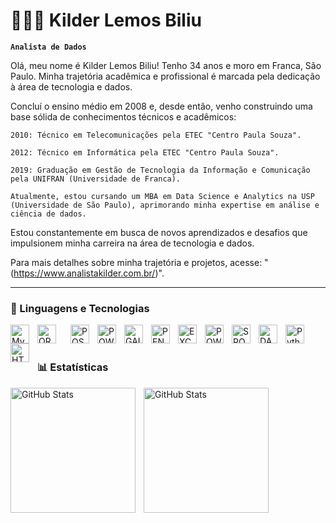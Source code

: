 # 👩🏻‍💻 Kilder Lemos Biliu

**`Analista de Dados`**

Olá, meu nome é Kilder Lemos Biliu!
Tenho 34 anos e moro em Franca, São Paulo. Minha trajetória acadêmica e profissional é marcada pela dedicação à área de tecnologia e dados.

Concluí o ensino médio em 2008 e, desde então, venho construindo uma base sólida de conhecimentos técnicos e acadêmicos:

    2010: Técnico em Telecomunicações pela ETEC "Centro Paula Souza".

    2012: Técnico em Informática pela ETEC "Centro Paula Souza".

    2019: Graduação em Gestão de Tecnologia da Informação e Comunicação pela UNIFRAN (Universidade de Franca).

    Atualmente, estou cursando um MBA em Data Science e Analytics na USP (Universidade de São Paulo), aprimorando minha expertise em análise e ciência de dados.

Estou constantemente em busca de novos aprendizados e desafios que impulsionem minha carreira na área de tecnologia e dados.

Para mais detalhes sobre minha trajetória e projetos, acesse: "(https://www.analistakilder.com.br/)".


---

### 🤖 Linguagens e Tecnologias


<img 
    align="left" 
    alt="MySQL" 
    title="MySQL"
    width="30px" 
    style="padding-right: 10px;" 
    src="https://devicon-website.vercel.app/api/mysql/original.svg" 
/>
<img 
    align="left" 
    alt="ORACLE" 
    title="ORACLE"
    width="30px" 
    style="padding-right: 20px;" 
    src="https://devicon-website.vercel.app/api/oracle/original.svg"
/>
<img 
    align="left" 
    alt="POSTGRE"
    title="POSTGRE" 
    width="30px" 
    style="padding-right: 10px;" 
    src="https://devicon-website.vercel.app/api/postgresql/original.svg"
/>
<img 
    align="left" 
    alt="POWER BI"
    title="POWER BI" 
    width="30px" 
    style="padding-right: 10px;" 
    src="https://www.domosolucoes.com.br/wp-content/uploads/2020/09/power-bi.jpg" 
/>
<img 
    align="left" 
    alt="GAIO" 
    title="GAIO"
    width="30px" 
    style="padding-right: 10px;" 
    src="https://encrypted-tbn0.gstatic.com/images?q=tbn:ANd9GcSM3ng6AkmKm2oU2yVr8X_qJ9bLCbSFPDB4Ejyhtq2h4aEdRIlZJ-I25pjDfTWu4fMwiVo&usqp=CAU" 
/>
<img 
    align="left" 
    alt="PENTAHO"
    title="PENTAHO" 
    width="30px" 
    style="padding-right: 10px;" 
    src="https://encrypted-tbn0.gstatic.com/images?q=tbn:ANd9GcT7REBQs3u6kVeDbhyGr09xuFk6Wwoaa4H-K7GqsYk3c7r-GCCM3feoQwaFeH_JuHu8a_k&usqp=CAU" 
/>
<img 
    align="left" 
    alt="EXCEL" 
    title="EXCEL"
    width="30px" 
    style="padding-right: 10px;" 
    src="https://chathamlibrary.wordpress.com/wp-content/uploads/2015/10/excel-logo.png" 
/>
<img 
    align="left" 
    alt="POWER QUERY" 
    title="POWER QUERY"
    width="30px" 
    style="padding-right: 10px;" 
    src="https://media.licdn.com/dms/image/D4D12AQHwSEps1hVPWA/article-cover_image-shrink_720_1280/0/1697402119420?e=2147483647&v=beta&t=qg5JBs1eR6t0b_cuHYv5Zm6n8hjmFcfUmYBKpJ-Vtok" 
/>
<img 
    align="left" 
    alt="SPOTFIRE" 
    title="SPOTFIRE"
    width="30px" 
    style="padding-right: 10px;" 
    src="https://expertdigital.net/wp-content/uploads/2021/01/14-visualizacoes-essenciais-do-Data-Studio-para-profissionais-de-marketing-de-pesquisa-paga-1024x640.jpg"     
/>
<img 
    align="left" 
    alt="DATA STUDIO" 
    title="DATA STUDIO"
    width="30px" 
    style="padding-right: 10px;" 
    src="https://marketingdigitalschool.com.br/wp-content/uploads/2023/01/Curso-de-Google-Data-Studio-1024x1024.jpeg" 
/>
<img 
    align="left" 
    alt="Python" 
    title="Python"
    width="30px" 
    style="padding-right: 10px;" 
    src="https://cdn.jsdelivr.net/gh/devicons/devicon@latest/icons/python/python-original.svg" 
/>
<img 
    align="left" 
    alt="HTML"
    title="HTML" 
    width="30px" 
    style="padding-right: 10px;" 
    src="https://devicon-website.vercel.app/api/html5/original.svg"
/>
<br/>
<br/>

### 📊 Estatísticas

<p>
  <img 
    align="left" 
    alt="GitHub Stats" 
    height="200" 
    style="padding-right: 10px;" 
    src="https://github-readme-stats.vercel.app/api?username=kilderlb&show_icons=true&theme=tokyonight&include_all_commits=true&locale=pt-br" 
  />

<img 
      align="left" 
      alt="GitHub Stats" 
      height="200" 
      src="https://github-readme-stats.vercel.app/api/top-langs/?username=kilderlb&theme=tokyonight&layout=compact&custom_title=Tecnologias&langs_count=9" 
  />

</p>
